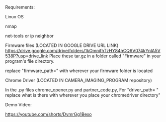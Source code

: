 Requirements:

Linux OS

nmap

net-tools or ip neighbor

Firmware files (LOCATED IN GOOGLE DRIVE URL LINK)
https://drive.google.com/drive/folders/1kOmnifhTzHY84hCQ6V074kYnlA5V538P?usp=drive_link
Place these tar.gz in a folder called "Firmware" in your program's file directory. 

replace "firmware_path=" with wherever your firmware folder is located

Chrome Driver (LOCATED IN CAMERA_IMAGING_PROGRAM repository)

In the .py files chrome_opener.py and partner_code.py, For "driver_path= " replace what is there with wherever you place your chromedriver directory" 

Demo Video: 

https://youtube.com/shorts/DvmrGg1Bexo

